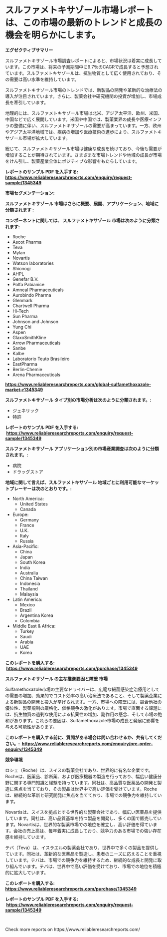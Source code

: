 <p><h1>スルファメトキサゾール市場レポートは、この市場の最新のトレンドと成長の機会を明らかにします。</h1></p><p><strong>エグゼクティブサマリー</strong></p>
<p><p>スルファメトキサゾール市場調査レポートによると、市場状況は着実に成長しています。この市場は、将来の予測期間中に9.7％のCAGRで成長すると予想されています。スルファメトキサゾールは、抗生物質として広く使用されており、その需要は高い水準を維持しています。 </p><p>スルファメトキサゾール市場のトレンドでは、新製品の開発や革新的な治療法の導入が注目されています。さらに、製薬会社や研究機関の投資が増加し、市場成長を牽引しています。</p><p>地理的には、スルファメトキサゾール市場は北米、アジア太平洋、欧州、米国、中国などで広く展開しています。米国や中国では、製薬業界の成長や医療インフラの整備に伴い、スルファメトキサゾールの需要が高まっています。一方、欧州やアジア太平洋地域では、疾病の増加や医療技術の進歩により、スルファメトキサゾール市場が拡大しています。</p><p>総じて、スルファメトキサゾール市場は健康な成長を続けており、今後も需要が増加することが期待されています。さまざまな市場トレンドや地域の成長が市場をけん引し、製薬産業全体にポジティブな影響をもたらしています。</p></p>
<p><strong>レポートのサンプル PDF を入手する: <a href="https://www.reliableresearchreports.com/enquiry/request-sample/1345349">https://www.reliableresearchreports.com/enquiry/request-sample/1345349</a></strong></p>
<p><strong>市場セグメンテーション:</strong></p>
<p><strong> スルファメトキサゾール 市場はさらに概要、展開、アプリケーション、地域に分類されます :</strong></p>
<p><strong>コンポーネントに関しては、 スルファメトキサゾール 市場は次のように分類されます: &nbsp;</strong></p>
<p><ul><li>Roche</li><li>Ascot Pharma</li><li>Teva</li><li>Mylan</li><li>Novartis</li><li>Watson laboratories</li><li>Shionogi</li><li>AHPL</li><li>Genefar B.V.</li><li>Polfa Pabianice</li><li>Amneal Pharmaceuticals</li><li>Aurobindo Pharma</li><li>Glenmark</li><li>Chartwell Pharma</li><li>Hi-Tech</li><li>Sun Pharma</li><li>Johnson and Johnson</li><li>Yung Chi</li><li>Aspen</li><li>GlaxoSmithKline</li><li>Arrow Pharmaceuticals</li><li>Sanbe</li><li>Kalbe</li><li>Laboratorio Teuto Brasileiro</li><li>EastPharma</li><li>Berlin-Chemie</li><li>Arena Pharmaceuticals</li></ul></p>
<p><strong><a href="https://www.reliableresearchreports.com/global-sulfamethoxazole-market-r1345349">https://www.reliableresearchreports.com/global-sulfamethoxazole-market-r1345349</a></strong></p>
<p><strong> スルファメトキサゾール タイプ別の市場分析は次のように分類されます。:</strong></p>
<p><ul><li>ジェネリック</li><li>特許</li></ul></p>
<p><strong>レポートのサンプル PDF を入手する: &nbsp;<a href="https://www.reliableresearchreports.com/enquiry/request-sample/1345349">https://www.reliableresearchreports.com/enquiry/request-sample/1345349</a></strong></p>
<p><strong> スルファメトキサゾール アプリケーション別の市場産業調査は次のように分類されます。:</strong></p>
<p><ul><li>病院</li><li>ドラッグストア</li></ul></p>
<p><strong>地域に関して言えば、スルファメトキサゾール 地域ごとに利用可能なマーケットプレーヤーは次のとおりです。:</strong></p>
<p><ul>
    <li>
        North America:
        <ul>
            <li>United States</li>
            <li>Canada</li>
        </ul>
    </li>
    <li>
        Europe:
        <ul>
            <li>Germany</li>
            <li>France</li>
            <li>U.K.</li>
            <li>Italy</li>
            <li>Russia</li>
        </ul>
    </li>
    <li>
        Asia-Pacific:
        <ul>
            <li>China</li>
            <li>Japan</li>
            <li>South Korea</li>
            <li>India</li>
            <li>Australia</li>
            <li>China Taiwan</li>
            <li>Indonesia</li>
            <li>Thailand</li>
            <li>Malaysia</li>
        </ul>
    </li>
    <li>
        Latin America:
        <ul>
            <li>Mexico</li>
            <li>Brazil</li>
            <li>Argentina Korea</li>
            <li>Colombia</li>
        </ul>
    </li>
    <li>
        Middle East & Africa:
        <ul>
            <li>Turkey</li>
            <li>Saudi</li>
            <li>Arabia</li>
            <li>UAE</li>
            <li>Korea</li>
        </ul>
    </li>
    </ul></p>
<p><strong>このレポートを購入する: &nbsp;<a href="https://www.reliableresearchreports.com/purchase/1345349">https://www.reliableresearchreports.com/purchase/1345349</a></strong></p>
<p><strong>スルファメトキサゾール の主な推進要因と障壁 市場</strong></p>
<p><p>Sulfamethoxazole市場の主要なドライバーは、広範な細菌感染症治療用としての需要の増加、効果的でコスト効率の高い治療法であること、そして製薬企業による新製品の開発と投入が挙げられます。一方、市場への障壁には、競合他社の優位性、製薬規制の厳格化、価格競争の激化があります。市場で直面する課題には、抗生物質の過剰な使用による抗薬性の増加、副作用の懸念、そして市場の飽和があります。これらの要因は、Sulfamethoxazole市場の成長と発展に影響を与える可能性があります。</p></p>
<p><strong>このレポートを購入する前に、質問がある場合は問い合わせるか、共有してください。:&nbsp; <a href="https://www.reliableresearchreports.com/enquiry/pre-order-enquiry/1345349">https://www.reliableresearchreports.com/enquiry/pre-order-enquiry/1345349</a></strong></p>
<p><strong>競争環境</strong></p>
<p><p>ロシェ（Roche）は、スイスの製薬会社であり、世界的に有名な企業です。 Rocheは、医薬品、診断薬、および医療機器の製造を行っており、幅広い健康分野に関する専門知識と経験を持っています。同社は、高品質な医薬品の開発と製造に焦点を当てており、その製品は世界中で高い評価を受けています。Rocheは、継続的な革新と研究開発に焦点を当てており、市場での競争力を維持しています。</p><p>Novartisは、スイスを拠点とする世界的な製薬会社であり、幅広い医薬品を提供しています。同社は、高い品質基準を持つ製品を開発し、多くの国で販売しています。Novartisは、世界的な製薬市場での地位を確立し、高い評価を得ています。会社の売上高は、毎年着実に成長しており、競争力のある市場での強い存在感を維持しています。</p><p>テバ（Teva）は、イスラエルの製薬会社であり、世界中で多くの製品を提供しています。同社は、革新的な医薬品を製造し、患者のニーズに応えることを重視しています。テバは、市場での競争力を維持するため、継続的な成長と開発に取り組んでいます。テバは、世界中で高い評価を受けており、市場での地位を積極的に拡大しています。</p></p>
<p><strong>このレポートを購入する: &nbsp; <a href="https://www.reliableresearchreports.com/purchase/1345349">https://www.reliableresearchreports.com/purchase/1345349</a></strong></p>
<p><strong>レポートのサンプル PDF を入手する: &nbsp;<a href="https://www.reliableresearchreports.com/enquiry/request-sample/1345349">https://www.reliableresearchreports.com/enquiry/request-sample/1345349</a></strong><strong></strong></p>
<p>&nbsp;</p>
<p>Check more reports on https://www.reliableresearchreports.com/</p>